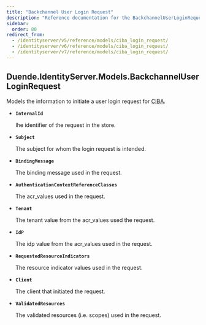```yaml
---
title: "Backchannel User Login Request"
description: "Reference documentation for the BackchannelUserLoginRequest class which models the information needed to initiate a user login request for Client Initiated Backchannel Authentication (CIBA)."
sidebar:
  order: 80
redirect_from:
  - /identityserver/v5/reference/models/ciba_login_request/
  - /identityserver/v6/reference/models/ciba_login_request/
  - /identityserver/v7/reference/models/ciba_login_request/
---
```


## Duende.IdentityServer.Models.BackchannelUserLoginRequest

Models the information to initiate a user login request for [CIBA](/identityserver/ui/ciba.md).

* **`InternalId`**

  Ihe identifier of the request in the store.

* **`Subject`**

  The subject for whom the login request is intended.

* **`BindingMessage`**

  The binding message used in the request.

* **`AuthenticationContextReferenceClasses`**

  The acr_values used in the request.

* **`Tenant`**

  The tenant value from the acr_values used the request.

* **`IdP`**

  The idp value from the acr_values used in the request.

* **`RequestedResourceIndicators`**

  The resource indicator values used in the request.

* **`Client`**

  The client that initiated the request.

* **`ValidatedResources`**

  The validated resources (i.e. scopes) used in the request.
